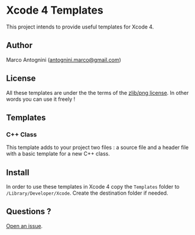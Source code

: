 Xcode 4 Templates
=================

This project intends to provide useful templates for Xcode 4.


Author
------

Marco Antognini (antognini.marco@gmail.com)


License
-------

All these templates are under the the terms of the [zlib/png license](http://www.opensource.org/licenses/zlib-license.php).
In other words you can use it freely !


Templates
---------

### C++ Class
This template adds to your project two files : a source file and a header file with a basic template for a new C++ class.


Install
-------

In order to use these templates in Xcode 4 copy the `Templates` folder to `/Library/Developer/Xcode`. Create the destination folder if needed.


Questions ?
-----------

[Open an issue](https://github.com/mantognini/Xcode-4-Templates/issues/new).


